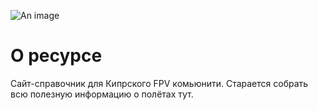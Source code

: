 ![An image](/images/logo.jpg)

# О ресурсе

Сайт-справочник для Кипрского FPV комьюнити.
Старается собрать всю полезную информацию о полётах тут.
